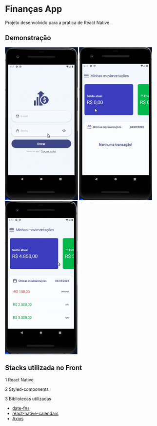 # Finanças App 

Projeto desenvolvido para a prática de React Native.

## Demonstração

<div style="display: flex, margin: 10px">
  <img height="500px" src='./frontend/src/assets/demo1.gif' alt='Demonstração do App' />
  <img height="500px" src='./frontend/src/assets/demo2.gif' alt='Demonstração do App' />
  <img height="500px" src='./frontend/src/assets/demo3.gif' alt='Demonstração do App' />
</div>

## Stacks utilizada no Front

1 React Native

2 Styled-components

3 Bibliotecas utilizadas 
* [date-fns](https://date-fns.org/)
* [react-native-calendars](https://github.com/wix/react-native-calendars)
* [Axios](https://www.npmjs.com/package/axios)
